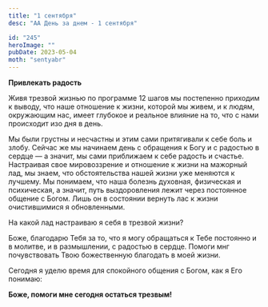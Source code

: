 ```yaml
---
title: "1 сентября"
desc: "АА День за днем - 1 сентября"

id: "245"
heroImage: ""
pubDate: 2023-05-04
moth: "sentyabr"
---
```


**Привлекать радость**

Живя трезвой жизнью по программе 12 шагов мы постепенно приходим к выводу, что
наше отношение к жизни, которой мы живем, и к людям, окружающим нас, имеет
глубокое и реальное влияние на то, что с нами происходит изо дня в день.

Мы были грустны и несчастны и этим сами притягивали к себе боль и злобу.
Сейчас же мы начинаем день с обращения к Богу и с радостью в сердце — а
значит, мы сами приближаем к себе радость и счастье. Настраивая свое
мировоззрение и отношение к жизни на мажорный лад, мы знаем, что
обстоятельства нашей жизни уже меняются к лучшему. Мы понимаем, что наша
болезнь духовная, физическая и психическая, а значит, путь выздоровления лежит
через постоянное общение с Богом. Лишь он в состоянии вернуть лас к жизни
очистившимися я обновленными.

На какой лад настраиваю я себя в трезвой жизни?

Боже, благодарю Тебя за то, что я могу обращаться к Тебе постоянно и в
молитве, и в размышлении, с радостью в сердце. Помоги мнг почувствовать Твою
божественную благодать в моей жизни.

Сегодня я уделю время для спокойного общения с Богом, как я Его понимаю:

**Боже, помоги мне сегодня остаться трезвым!**
